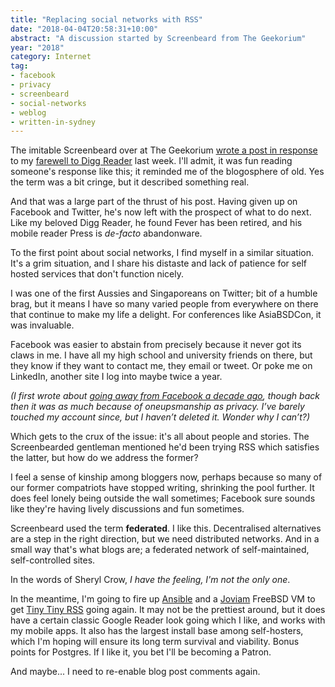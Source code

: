 ```yaml
---
title: "Replacing social networks with RSS"
date: "2018-04-04T20:58:31+10:00"
abstract: "A discussion started by Screenbeard from The Geekorium"
year: "2018"
category: Internet
tag:
- facebook
- privacy
- screenbeard
- social-networks
- weblog
- written-in-sydney
---
```

The imitable Screenbeard over at The Geekorium [wrote a post in response] to my [farewell to Digg Reader] last week. I'll admit, it was fun reading someone's response like this; it reminded me of the blogosphere of old. Yes the term was a bit cringe, but it described something real.

And that was a large part of the thrust of his post. Having given up on Facebook and Twitter, he's now left with the prospect of what to do next. Like my beloved Digg Reader, he found Fever has been retired, and his mobile reader Press is *de-facto* abandonware.

To the first point about social networks, I find myself in a similar situation. It's a grim situation, and I share his distaste and lack of patience for self hosted services that don't function nicely.

I was one of the first Aussies and Singaporeans on Twitter; bit of a humble brag, but it means I have so many varied people from everywhere on there that continue to make my life a delight. For conferences like AsiaBSDCon, it was invaluable.

Facebook was easier to abstain from precisely because it never got its claws in me. I have all my high school and university friends on there, but they know if they want to contact me, they email or tweet. Or poke me on LinkedIn, another site I log into maybe twice a year.

<p style="font-style:italic">(I first wrote about <a href="https://rubenerd.com/p2893/" title="I’m calling it quits on Facebook">going away from Facebook a decade ago</a>, though back then it was as much because of oneupsmanship as privacy. I’ve barely touched my account since, but I haven’t deleted it. Wonder why I can’t?)</p>

Which gets to the crux of the issue: it's all about people and stories. The Screenbearded gentleman mentioned he'd been trying RSS which satisfies the latter, but how do we address the former?

I feel a sense of kinship among bloggers now, perhaps because so many of our former compatriots have stopped writing, shrinking the pool further. It does feel lonely being outside the wall sometimes; Facebook sure sounds like they're having lively discussions and fun sometimes.

Screenbeard used the term **federated**. I like this. Decentralised alternatives are a step in the right direction, but we need distributed networks. And in a small way that's what blogs are; a federated network of self-maintained, self-controlled sites.

In the words of Sheryl Crow, *I have the feeling, I'm not the only one*.

In the meantime, I'm going to fire up [Ansible] and a [Joviam] FreeBSD VM to get [Tiny Tiny RSS] going again. It may not be the prettiest around, but it does have a certain classic Google Reader look going which I like, and works with my mobile apps. It also has the largest install base among self-hosters, which I'm hoping will ensure its long term survival and viability. Bonus points for Postgres. If I like it, you bet I'll be becoming a Patron.

And maybe... I need to re-enable blog post comments again.

[farewell to Digg Reader]: https://rubenerd.com/goodbye-digg-reader/ "Rubenerd: Goodbye, Digg Reader"
[wrote a post in response]: http://the.geekorium.com.au/software-death/ "The Geekorium: Software death"
[Ansible]: https://rubenerd.com/tag/ansible/ "Rubenerd posts tagged with Ansible"
[Joviam]: https://joviam.com/
[Tiny Tiny RSS]: https://tt-rss.org/

